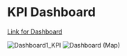 # KPI Dashboard

[Link for Dashboard](https://public.tableau.com/app/profile/leila.yoo/vizzes)

![Dashboard1_KPI](https://github.com/leila413y/data-visualization/assets/160123037/07438a7c-9a19-4367-8450-e0a40e8b57c2)
![Dashboard (Map)](https://github.com/leila413y/data-visualization/assets/160123037/232d7ead-6c8f-4be1-aa20-5322daa6a4bd)
